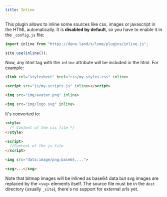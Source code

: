 ```yaml
---
title: Inline
---
```


This plugin allows to inline some sources like css, images or javascript in the HTML automatically. It is **disabled by default**, so you have to enable it in the `_config.js` file:

```js
import inline from "https://deno.land/x/lume/plugins/inline.js";

site.use(inline());
```

Now, any html tag with the `inline` attribute will be included in the html. For example:

```html
<link rel="stylesheet" href="css/my-styles.css" inline>

<script src="js/my-scripts.js" inline></script>

<img src="img/avatar.png" inline>

<img src="img/logo.svg" inline>
```

It's converted to:

```html
<style>
  /* Content of the css file */
</style>

<script>
  //Content of the js file
</script>

<img src="data:image/png;base64,...">

<svg>...</svg>
```

Note that bitmap images will be inlined as base64 data but svg images are replaced by the `<svg>` elements itself.
The source file must be in the `dest` directory (usually `_site`), there's no support for external urls yet.